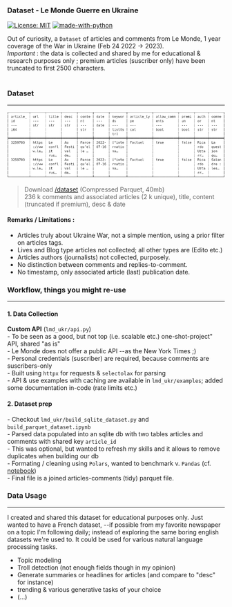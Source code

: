 ### Dataset - Le Monde Guerre en Ukraine
[![License: MIT](https://img.shields.io/badge/License-MIT-yellow.svg)](https://opensource.org/licenses/MIT)
[![made-with-python](https://img.shields.io/badge/Made%20with-Python-1f425f.svg)](https://www.python.org/)


Out of curiosity, a `Dataset` of articles and comments from Le Monde, 1 year coverage of the War in Ukraine (Feb 24 2022 -> 2023). <br/> *Important* : the data is collected and shared by me for educational & research purposes only ; premium articles (suscriber only) have been truncated to first 2500 characters.
</br>
</br>

### Dataset
---
![dataset structure](https://github.com/matthieuvion/lmd_ukr/blob/main/dataset/cols_overview.png?raw=True "dataset structure")
> Download [/dataset](https://github.com/matthieuvion/lmd_ukr/tree/main/dataset) (Compressed Parquet, 40mb) <br>
> 236 k comments and associated articles (2 k unique), title, content (truncated if premium), desc & date <br>



#### Remarks / Limitations :
- Articles truly about Ukraine War, not a simple mention, using a prior filter on articles tags.
- Lives and Blog type articles not collected; all other types are (Edito etc.)
- Articles authors (journalists) not collected, purposely.
- No distinction between comments and replies-to-comment.
- No timestamp, only associated article (last) publication date.


### Workflow, things you might re-use
---

#### 1. Data Collection
**Custom API** (`lmd_ukr/api.py`)<br>
\- To be seen as a good, but not top (i.e. scalable etc.) one-shot-project" API, shared "as is" <br>
\- Le Monde does not offer a public API --as the New York Times ;) <br>
\- Personal credentials (suscriber) are required, because comments are suscribers-only <br>
\- Built using `httpx` for requests & `selectolax` for parsing <br>
\- API & use examples with caching are available in `lmd_ukr/examples`; added some documentation in-code (rate limits etc.) <br>



#### 2. Dataset prep
\- Checkout `lmd_ukr/build_sqlite_dataset.py` and `build_parquet_dataset.ipynb` <br>
\- Parsed data populated into an sqlite db with two tables articles and comments with shared key `article_id` <br>
\- This was optional, but wanted to refresh my skills and it allows to remove duplicates when building our db <br>
\- Formating / cleaning using `Polars`, wanted to benchmark v. `Pandas` (cf. [notebook](https://github.com/matthieuvion/lmd_ukr/blob/main/lmd_ukr/build_parquet_dataset.ipynb)) <br>
\- Final file is a joined articles-comments (tidy) parquet file. <br>



### Data Usage
---

I created and shared this dataset for educational purposes only. Just wanted to have a French dataset, --if possible from my favorite newspaper on a topic I'm following daily; instead of exploring the same boring english datasets we're used to.
It could be used for various natural language processing tasks.

- Topic modeling
- Troll detection (not enough fields though in my opinion)
- Generate summaries or headlines for articles (and compare to "desc" for instance)
- trending & various generative tasks of your choice
- (...)
